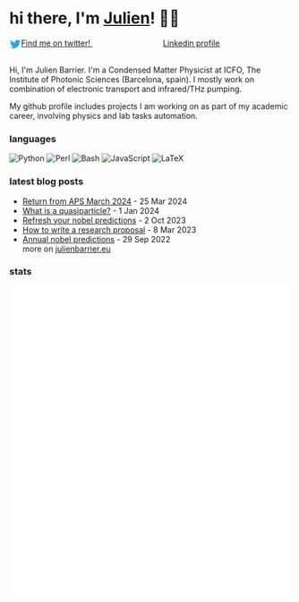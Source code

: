 # hi there, I'm [Julien](https://julienbarrier.eu/)! 👋🏻

<a href="https://twitter.com/Julien Barrier">
  <img align="left" alt="Julien Barrier | Twitter" width="21px" src="https://raw.githubusercontent.com/julienbarrier/.github/master/assets/twitter.svg" />
  Find me on twitter!
</a><a href="https://www.linkedin.com/in/barrierjulien/" style="margin-left: 9em">Linkedin profile</a><br /><br />

Hi, I'm Julien Barrier. I'm a Condensed Matter Physicist at ICFO, The Institute
of Photonic Sciences (Barcelona, spain). I mostly work on combination of
electronic transport and infrared/THz pumping.

My github profile includes projects I am working on as part of my academic
career, involving physics and lab tasks automation.

### languages
![Python](https://img.shields.io/badge/-Python-000?&logo=Python&logoColor=3776AB)
![Perl](https://img.shields.io/badge/-Perl-000?&logo=Perl&logoColor=39457E)
![Bash](https://img.shields.io/badge/-Bash-000?&logo=GNUBash&logoColor=4EAA25)
![JavaScript](https://img.shields.io/badge/-JavaScript-000?&logo=JavaScript&logoColor=F7DF1E)
![LaTeX](https://img.shields.io/badge/-LaTeX-000?&logo=LaTeX&logoColor=008080)

<!-- ### projects -->

<!-- here add a list of projects -->

<!-- ### code and data for academic papers

* Heterogeneity in perovskite alloys, EES 2021
* Ballistic transport of Brown-Zak fermions, Nat. Comms. 2020 -->

### latest blog posts
<!-- BLOG-POST-LIST:START -->
* [Return from APS March 2024](http://julienbarrier.eu/blog/2024/03/25/APSMarch24.html) - 25 Mar 2024
* [What is a quasiparticle?](http://julienbarrier.eu/blog/2024/01/01/quasiparticles.html) - 1 Jan 2024
* [Refresh your nobel predictions](http://julienbarrier.eu/blog/2023/10/02/nobel.html) - 2 Oct 2023
* [How to write a research proposal](http://julienbarrier.eu/blog/2023/03/08/how-to-write-proposal-sg.html) - 8 Mar 2023
* [Annual nobel predictions](http://julienbarrier.eu/blog/2022/09/29/nobel.html) - 29 Sep 2022<!-- BLOG-POST-LIST:END -->  
more on [julienbarrier.eu](https://julienbarrier.eu/)

### stats

![](https://raw.githubusercontent.com/julienbarrier/github-stats-transparent/output/generated/overview.svg)
![](https://raw.githubusercontent.com/julienbarrier/github-stats-transparent/output/generated/languages.svg)
